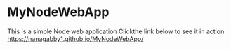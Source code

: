 # MyNodeWebApp
This is a simple Node web application
Clickthe link below to see it in action
https://nanagabby1.github.io/MyNodeWebApp/

